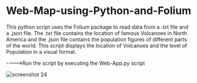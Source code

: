 # Web-Map-using-Python-and-Folium
This python script uses the Folium package to read data from a .txt file and a .json file. 
The .txt file contains the location of famous Volcanoes in North America and the .json file contains the population figures of different parts of the world. 
This script displays the location of Volcanoes and the level of Population in a visual format.

---->Run the script by executing the Web-App.py script

![screenshot 24](https://user-images.githubusercontent.com/19861874/34944292-fee14072-fa24-11e7-834a-efb739b710f3.png)
